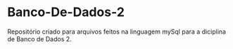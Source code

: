 # Banco-De-Dados-2
Repositório criado para arquivos feitos na linguagem mySql para a diciplina de Banco de Dados 2.
